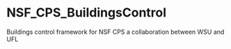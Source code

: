 # NSF_CPS_BuildingsControl
 Buildings control framework for NSF CPS a collaboration between WSU and UFL
